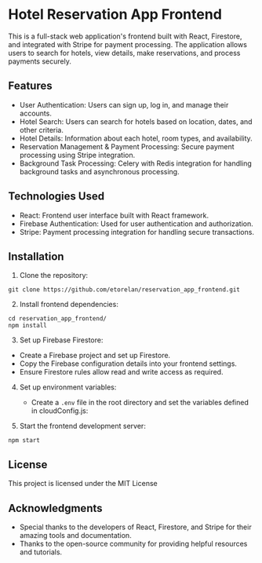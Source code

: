 # Hotel Reservation App Frontend

This is a full-stack web application's frontend built with React, Firestore, and integrated with Stripe for payment processing. The application allows users to search for hotels, view details, make reservations, and process payments securely.

## Features

- User Authentication: Users can sign up, log in, and manage their accounts.
- Hotel Search: Users can search for hotels based on location, dates, and other criteria.
- Hotel Details: Information about each hotel, room types, and availability.
- Reservation Management & Payment Processing: Secure payment processing using Stripe integration.
- Background Task Processing: Celery with Redis integration for handling background tasks and asynchronous processing.

## Technologies Used

- React: Frontend user interface built with React framework.
- Firebase Authentication: Used for user authentication and authorization.
- Stripe: Payment processing integration for handling secure transactions.

## Installation

1. Clone the repository:

```
git clone https://github.com/etorelan/reservation_app_frontend.git
```

2. Install frontend dependencies:

```
cd reservation_app_frontend/
npm install
```

3. Set up Firebase Firestore:

- Create a Firebase project and set up Firestore.
- Copy the Firebase configuration details into your frontend settings.
- Ensure Firestore rules allow read and write access as required.



4. Set up environment variables:

   - Create a `.env` file in the root directory and set the variables defined in cloudConfig.js:


5. Start the frontend development server:

```
npm start
```


## License

This project is licensed under the MIT License

## Acknowledgments

- Special thanks to the developers of React, Firestore, and Stripe for their amazing tools and documentation.
- Thanks to the open-source community for providing helpful resources and tutorials.
